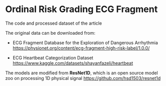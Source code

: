 # Ordinal Risk Grading ECG Fragment
 The code and processed dataset of the article

 The original data can be downloaded from:

 - ECG Fragment Database for the Exploration of Dangerous Arrhythmia
 https://physionet.org/content/ecg-fragment-high-risk-label/1.0.0/

 - ECG Heartbeat Categorization Dataset
 https://www.kaggle.com/datasets/shayanfazeli/heartbeat

 The models are modified from **ResNet1D**, which is an open source model zoo on processing 1D physical signal
 https://github.com/hsd1503/resnet1d